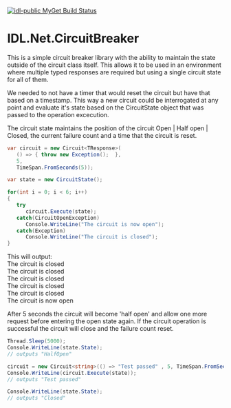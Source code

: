 [![idl-public MyGet Build Status](https://www.myget.org/BuildSource/Badge/idl-public?identifier=4beaf4f5-bef5-4064-8151-68d3a0b241a9)](https://www.myget.org/)
# IDL.Net.CircuitBreaker
This is a simple circuit breaker library with the ability to maintain the state outside of the circuit class itself. This allows it to be used in an environment where multiple typed responses are required but using a single circuit state for all of them. 

We needed to not have a timer that would reset the circuit but have that based on a timestamp. This way a new circuit could be interrogated at any point and evaluate it's state based on the CircuitState object that was passed to the operation excecution.

The circuit state maintains the position of the circuit Open | Half open | Closed, the current failure count and a time that the circuit is reset. 

````csharp
var circuit = new Circuit<TResponse>(
   () => { throw new Exception();  }, 
   5, 
   TimeSpan.FromSeconds(5));

var state = new CircuitState();

for(int i = 0; i < 6; i++)
{
   try
      circuit.Execute(state);
   catch(CircuitOpenException)
      Console.WriteLine("The circuit is now open");
   catch(Exception)
      Console.WriteLine("The circuit is closed");
}
````
This will output:  
The circuit is closed  
The circuit is closed  
The circuit is closed  
The circuit is closed  
The circuit is closed  
The circuit is now open  

After 5 seconds the circuit will become 'half open' and allow one more request before entering the open state again. If the circuit operation is successful the circuit will close and the failure count reset.
````c#
Thread.Sleep(5000);
Console.WriteLine(state.State);
// outputs "HalfOpen"

circuit = new Circuit<string>(() => "Test passed" , 5, TimeSpan.FromSeconds(5));
Console.WriteLine(circuit.Execute(state));
// outputs "Test passed"

Console.WriteLine(state.State);
// outputs "Closed"
````
